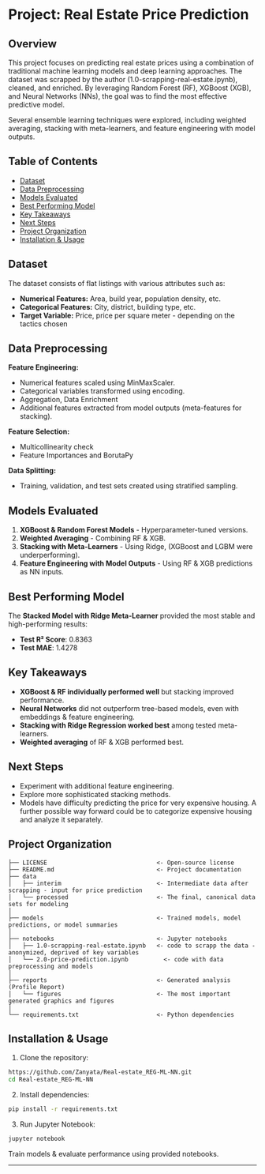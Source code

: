 
#  Project: Real Estate Price Prediction

## Overview
This project focuses on predicting real estate prices using a combination of traditional machine learning models and deep learning approaches. 
The dataset was scrapped by the author (1.0-scrapping-real-estate.ipynb), cleaned, and enriched.
By leveraging Random Forest (RF), XGBoost (XGB), and Neural Networks (NNs), the goal was to find the most effective predictive model.

Several ensemble learning techniques were explored, including weighted averaging, stacking with meta-learners, and feature engineering with model outputs.

## Table of Contents
- [Dataset](#dataset)
- [Data Preprocessing](#Data-Preprocessing)
- [Models Evaluated](#Models-Evaluated)
- [Best Performing Model](#Best-Performing-Model)
- [Key Takeaways](#Key-Takeaways)
- [Next Steps](#Next-Steps)
- [Project Organization](#Project-Organization)
- [Installation & Usage](#Installation-&-Usage)


## Dataset
The dataset consists of flat listings with various attributes such as:
* **Numerical Features:** Area, build year, population density, etc.
* **Categorical Features:** City, district, building type, etc.
* **Target Variable:** Price, price per square meter - depending on the tactics chosen


## Data Preprocessing
**Feature Engineering:**
- Numerical features scaled using MinMaxScaler.
- Categorical variables transformed using encoding.
- Aggregation, Data Enrichment
- Additional features extracted from model outputs (meta-features for stacking).

**Feature Selection:**
- Multicollinearity check
- Feature Importances and BorutaPy

**Data Splitting:**
- Training, validation, and test sets created using stratified sampling.

## Models Evaluated
1. **XGBoost & Random Forest Models** - Hyperparameter-tuned versions.
2. **Weighted Averaging** - Combining RF & XGB.
3. **Stacking with Meta-Learners** - Using Ridge, (XGBoost and LGBM were underperforming).
4. **Feature Engineering with Model Outputs** - Using RF & XGB predictions as NN inputs.

## Best Performing Model
The **Stacked Model with Ridge Meta-Learner** provided the most stable and high-performing results:
- **Test R² Score**: 0.8363
- **Test MAE**: 1.4278

## Key Takeaways
- **XGBoost & RF individually performed well** but stacking improved performance.
- **Neural Networks** did not outperform tree-based models, even with embeddings & feature engineering.
- **Stacking with Ridge Regression worked best** among tested meta-learners.
- **Weighted averaging** of RF & XGB performed best.


## Next Steps
- Experiment with additional feature engineering.
- Explore more sophisticated stacking methods.
- Models have difficulty predicting the price for very expensive housing. A further possible way forward could be to categorize expensive housing and analyze it separately.


## Project Organization

```
├── LICENSE                               <- Open-source license
├── README.md                             <- Project documentation
├── data
│   ├── interim                           <- Intermediate data after scrapping - input for price prediction
│   └── processed                         <- The final, canonical data sets for modeling
│
├── models                                <- Trained models, model predictions, or model summaries
│
├── notebooks                             <- Jupyter notebooks
│   ├── 1.0-scrapping-real-estate.ipynb   <- code to scrapp the data - anonymized, deprived of key variables
│   └── 2.0-price-prediction.ipynb          <- code with data preprocessing and models
│
├── reports                               <- Generated analysis (Profile Report)
│   └── figures                           <- The most important generated graphics and figures
│
└── requirements.txt                      <- Python dependencies
```
## Installation & Usage
1. Clone the repository:
```bash
https://github.com/Zanyata/Real-estate_REG-ML-NN.git
cd Real-estate_REG-ML-NN
```
2. Install dependencies:
```bash
pip install -r requirements.txt
```
3. Run Jupyter Notebook:
```bash
jupyter notebook
```
Train models & evaluate performance using provided notebooks.


--------